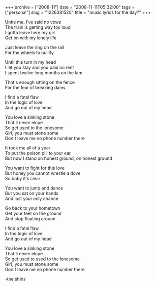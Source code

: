 +++
archive = ["2008-11"]
date = "2008-11-11T05:32:00"
tags = ["personal"]
slug = "1226381520"
title = "music lyrics for the day?"
+++

Untie me, I've said no vows  
The train is getting way too loud  
I gotta leave here my girl  
Get on with my lonely life

Just leave the ring on the rail  
For the wheels to nullify

Until this turn in my head  
I let you stay and you paid no rent  
I spent twelve long months on the lam

That's enough sitting on the fence  
For the fear of breaking dams

I find a fatal flaw  
In the logic of love  
And go out of my head

You love a sinking stone  
That'll never elope  
So get used to the lonesome  
Girl, you must atone some  
Don't leave me no phone number there

It took me all of a year  
To put the poison pill to your ear  
But now I stand on honest ground, on honest ground

You want to fight for this love  
But honey you cannot wrestle a dove  
So baby it's clear

You want to jump and dance  
But you sat on your hands  
And lost your only chance

Go back to your hometown  
Get your feet on the ground  
And stop floating around

I find a fatal flaw  
In the logic of love  
And go out of my head

You love a sinking stone  
That'll never elope  
So get used to used to the lonesome  
Girl, you must atone some  
Don't leave me no phone number there

-the shins

